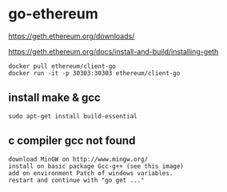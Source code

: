 # go-ethereum

https://geth.ethereum.org/downloads/

https://geth.ethereum.org/docs/install-and-build/installing-geth

```
docker pull ethereum/client-go
docker run -it -p 30303:30303 ethereum/client-go
```

## install make & gcc
```
sudo apt-get install build-essential
```

## c compiler gcc not found
```
download MinGW on http://www.mingw.org/
install on basic package Gcc-g++ (see this image)
add on environment Patch of windows variables.
restart and continue with "go get ..."
```
